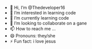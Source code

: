 - 👋 Hi, I’m @Thedeveloper16
- 👀 I’m interested in learning code
- 🌱 I’m currently learning code
- 💞️ I’m looking to collaborate on a gane
- 📫 How to reach me ...
- 😄 Pronouns: they/she
- ⚡ Fun fact: i love jesus

<!---
Thedeveloper16/Thedeveloper16 is a ✨ special ✨ repository because its `README.md` (this file) appears on your GitHub profile.
You can click the Preview link to take a look at your changes.
--->
